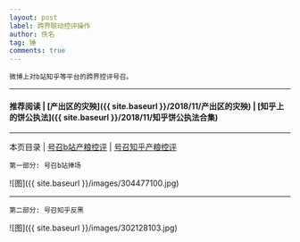 ```yaml
---
layout: post
label: 跨界联动控评操作
author: 佚名
tag: 锤
comments: true
---
```


    微博上对b站知乎等平台的跨界控评号召。

---

#### 推荐阅读 | [产出区的灾殃]({{ site.baseurl }}/2018/11/产出区的灾殃) |  [知乎上的饼公执法]({{ site.baseurl }}/2018/11/知乎饼公执法合集) 
---

本页目录 \| [号召b站产粮控评](#dxjja) \| [号召知乎产粮控评](#dxjjb)


<a class="anchor" name="dxjja"></a>

    第一部分: 号召b站捧场
    
![图]({{ site.baseurl }}/images/304477100.jpg)
    

---

    
<a class="anchor" name="dxjjb"></a>

    第二部分: 号召知乎反黑
    
![图]({{ site.baseurl }}/images/302128103.jpg) 